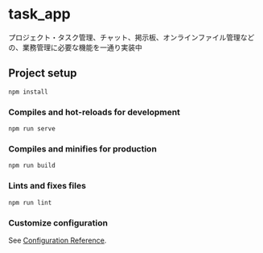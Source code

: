 # task_app

プロジェクト・タスク管理、チャット、掲示板、オンラインファイル管理などの、業務管理に必要な機能を一通り実装中

## Project setup
```
npm install
```

### Compiles and hot-reloads for development
```
npm run serve
```

### Compiles and minifies for production
```
npm run build
```

### Lints and fixes files
```
npm run lint
```

### Customize configuration
See [Configuration Reference](https://cli.vuejs.org/config/).
